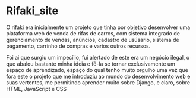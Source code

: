# Rifaki_site

O rifaki era inicialmente um projeto que tinha por objetivo desenvolver uma plataforma web de venda de rifas de carros, com sistema integrado de gerenciamento de vendas, anúncios, cadastro de usúsario, sistema de pagamento, carrinho de compras e varios outros recursos.

Foi ai que surgiu um impecílio, fui alertado de este era um negócio ilegal, o que abalou bastante minha ideia e fê-la se tornar exclusivamente um espaço de aprendizado, espaço do qual tenho muito orgulho uma vez que fora este o projeto que me introduziu ao mundo do desenvolvimento web e suas vertentes, me permitindo aprender muito sobre Django, e claro, sobre HTML, JavaScript e CSS

